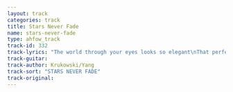 ```yaml
---
layout: track
categories: track
title: Stars Never Fade
name: stars-never-fade
type: ahfow_track
track-id: 332
track-lyrics: "The world through your eyes looks so elegant\nThat perfect slanting light, the satin gowns\nCould it really be - such a place of harmony?\nAnd the stars glitter off your walls\nAnd your stars never fade at all\nThe moment is caught, saved forever\nThat gaze in the glass, the shadowed room\nCould it really be - or is it trick photography?\nAnd the stars glitter off your walls\nAnd your stars never fade at all\nYour daughters are there, full of tenderness\nThat introspective look you know so well\nCould it really be - such a happy family?\nAnd the stars glitter off your walls\nAnd your stars never fade at all"
track-guitar: 
track-author: Krukowski/Yang
track-sort: "STARS NEVER FADE"
track-original: 
---
```

